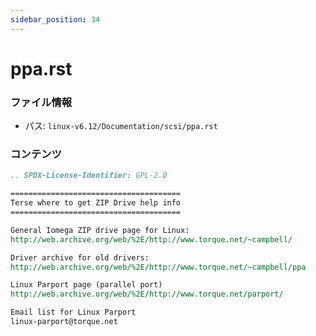 ```yaml
---
sidebar_position: 34
---
```

# ppa.rst

### ファイル情報

- パス: `linux-v6.12/Documentation/scsi/ppa.rst`

### コンテンツ

```rst
.. SPDX-License-Identifier: GPL-2.0

======================================
Terse where to get ZIP Drive help info
======================================

General Iomega ZIP drive page for Linux:
http://web.archive.org/web/%2E/http://www.torque.net/~campbell/

Driver archive for old drivers:
http://web.archive.org/web/%2E/http://www.torque.net/~campbell/ppa

Linux Parport page (parallel port)
http://web.archive.org/web/%2E/http://www.torque.net/parport/

Email list for Linux Parport
linux-parport@torque.net


```
